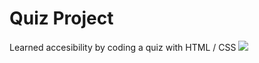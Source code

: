 # Quiz Project 
Learned accesibility by coding a quiz with HTML / CSS
<img src="QuizProject"></img>
